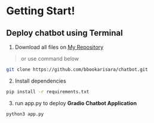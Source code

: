 # Getting Start!


## Deploy chatbot using Terminal

1. Download all files on [My Repository](https://github.com/bbookarisara/chatbot/)

>or use command below
```bash
git clone https://github.com/bbookarisara/chatbot.git
```

2. Install dependencies
```bash
pip install -r requirements.txt
```
3. run app.py to deploy **Gradio Chatbot Application**
```bash
python3 app.py 
```
